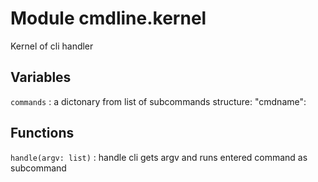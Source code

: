 Module cmdline.kernel
=====================
Kernel of cli handler

Variables
---------

    
`commands`
:   a dictonary from list of subcommands
    structure: "cmdname": <cmd-class>

Functions
---------

    
`handle(argv: list)`
:   handle cli
    gets argv and runs entered command as subcommand